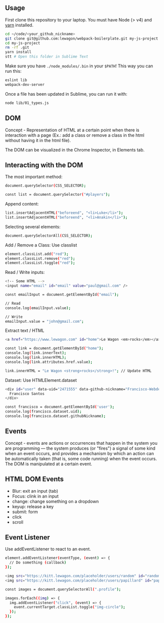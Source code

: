## Usage

First clone this repository to your laptop. You must have Node (> v4) and [yarn](https://yarnpkg.com/lang/en/docs/install/) installed.

```bash
cd ~/code/<your_github_nickname>
git clone git@github.com:lewagon/webpack-boilerplate.git my-js-project
cd my-js-project
rm -rf .git
yarn install
stt # Open this folder in Sublime Text
```

Make sure you have `./node_modules/.bin` in your `$PATH`! This way you can run this:

```bash
eslint lib
webpack-dev-server
```

Once a file has been updated in Sublime, you can run it with:

```bash
node lib/01_types.js
```

## DOM
Concept - Representation of HTML at a certain point when there is interaction with a page (Ex.: add a class or remove a class in the html without having it in the html file).

The DOM can be visualized in the Chrome Inspector, in Elements tab.

## Interacting with the DOM
The most important method:
```bash
document.querySelector(CSS_SELECTOR);

const list = document.querySelector("#players");
```
Append content:
```bash
list.insertAdjacentHTML("beforeend", "<li>Luke</li>");
list.insertAdjacentHTML("beforeend", "<li>Anakin</li>");
```
Selecting several elements:
```bash
document.querySelectorAll(CSS_SELECTOR);
```
Add / Remove a Class:
Use classlist
```bash
element.classList.add("red");
element.classList.remove("red");
element.classList.toggle("red");
```
Read / Write inputs:
```bash
<!-- Some HTML -->
<input name="email" id="email" value="paul@gmail.com" />
```
```bash
const emailInput = document.getElementById("email");

// Read
console.log(emailInput.value);

// Write
emailInput.value = "john@gmail.com";
```
Extract text / HTML
```bash
<a href="https://www.lewagon.com" id="home">Le Wagon <em>rocks</em></a>
```
```bash
const link = document.getElementById("home");
console.log(link.innerText);
console.log(link.innerHTML);
console.log(link.attributes.href.value);

link.innerHTML = "Le Wagon <strong>rocks</strong>!"; // Update HTML
```
Dataset:
Use HTMLElement.dataset
```bash
<div id="user" data-uid="2471555" data-github-nickname="Francisco-Webdeveloper">
  Francisco Santos
</div>
```
```bash
const francisco = document.getElementById('user');
console.log(francisco.dataset.uid);
console.log(francisco.dataset.githubNickname);
```
## Events
Concept - events are actions or occurrences that happen in the system you are programming — the system produces (or "fires") a signal of some kind when an event occurs, and provides a mechanism by which an action can be automatically taken (that is, some code running) when the event occurs.
The DOM is manipulated at a certain event.

## HTML DOM Events
* Blur: exit an input (tab)
* Focus: clink in an input
* change: change something on a dropdown
* keyup: release a key
* submit: form
* click
* scroll

## Event Listener
Use addEventListener to react to an event.
```bash
element.addEventListener(eventType, (event) => {
  // Do something (callback)
});
```
```bash
<img src="https://kitt.lewagon.com/placeholder/users/random" id="random" height="200" alt="random" class="profile" />
<img src="https://kitt.lewagon.com/placeholder/users/papillard" id="papillard" height="200" alt="papillard" class="profile" />
```
```bash
const images = document.querySelectorAll(".profile");

images.forEach((img) => {
  img.addEventListener("click", (event) => {
    event.currentTarget.classList.toggle("img-circle");
  });
});
```
